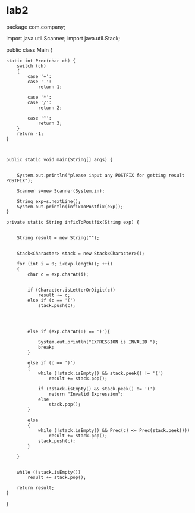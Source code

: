 # lab2
package com.company;

import java.util.Scanner;
import java.util.Stack;

public class Main {

    static int Prec(char ch) {
        switch (ch)
        {
            case '+':
            case '-':
                return 1;

            case '*':
            case '/':
                return 2;

            case '^':
                return 3;
        }
        return -1;
    }



    public static void main(String[] args) {
	

        System.out.println("please input any POSTFIX for getting result POSTFIX");

        Scanner s=new Scanner(System.in);

        String exp=s.nextLine();
        System.out.println(infixToPostfix(exp));
    }

    private static String infixToPostfix(String exp) {


        String result = new String("");

        
        Stack<Character> stack = new Stack<Character>();

        for (int i = 0; i<exp.length(); ++i)
        {
            char c = exp.charAt(i);


            if (Character.isLetterOrDigit(c))
                result += c;
            else if (c == '(')
                stack.push(c);

        


            else if (exp.charAt(0) == ')'){

                System.out.println("EXPRESSION is INVALID ");
                break;
            }

            else if (c == ')')
            {
                while (!stack.isEmpty() && stack.peek() != '(')
                    result += stack.pop();

                if (!stack.isEmpty() && stack.peek() != '(')
                    return "Invalid Expression";              
                else
                    stack.pop();
            }

            else 
            {
                while (!stack.isEmpty() && Prec(c) <= Prec(stack.peek()))
                    result += stack.pop();
                stack.push(c);
            }

        }

    
        while (!stack.isEmpty())
            result += stack.pop();

        return result;
    }


}


